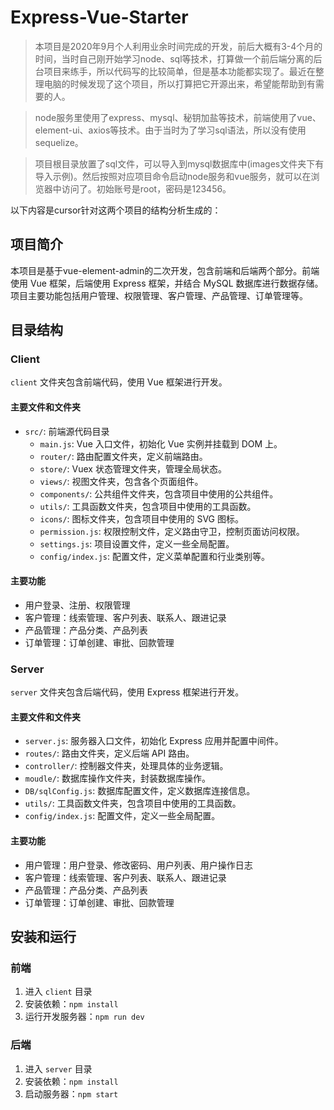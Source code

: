 # Express-Vue-Starter

> 本项目是2020年9月个人利用业余时间完成的开发，前后大概有3-4个月的时间，当时自己刚开始学习node、sql等技术，打算做一个前后端分离的后台项目来练手，所以代码写的比较简单，但是基本功能都实现了。最近在整理电脑的时候发现了这个项目，所以打算把它开源出来，希望能帮助到有需要的人。

> node服务里使用了express、mysql、秘钥加盐等技术，前端使用了vue、element-ui、axios等技术。由于当时为了学习sql语法，所以没有使用sequelize。

> 项目根目录放置了sql文件，可以导入到mysql数据库中(images文件夹下有导入示例)。然后按照对应项目命令启动node服务和vue服务，就可以在浏览器中访问了。初始账号是root，密码是123456。

以下内容是cursor针对这两个项目的结构分析生成的：

## 项目简介

本项目是基于vue-element-admin的二次开发，包含前端和后端两个部分。前端使用 Vue 框架，后端使用 Express 框架，并结合 MySQL 数据库进行数据存储。项目主要功能包括用户管理、权限管理、客户管理、产品管理、订单管理等。

## 目录结构

### Client

`client` 文件夹包含前端代码，使用 Vue 框架进行开发。

#### 主要文件和文件夹

- `src/`: 前端源代码目录
  - `main.js`: Vue 入口文件，初始化 Vue 实例并挂载到 DOM 上。
  - `router/`: 路由配置文件夹，定义前端路由。
  - `store/`: Vuex 状态管理文件夹，管理全局状态。
  - `views/`: 视图文件夹，包含各个页面组件。
  - `components/`: 公共组件文件夹，包含项目中使用的公共组件。
  - `utils/`: 工具函数文件夹，包含项目中使用的工具函数。
  - `icons/`: 图标文件夹，包含项目中使用的 SVG 图标。
  - `permission.js`: 权限控制文件，定义路由守卫，控制页面访问权限。
  - `settings.js`: 项目设置文件，定义一些全局配置。
  - `config/index.js`: 配置文件，定义菜单配置和行业类别等。

#### 主要功能

- 用户登录、注册、权限管理
- 客户管理：线索管理、客户列表、联系人、跟进记录
- 产品管理：产品分类、产品列表
- 订单管理：订单创建、审批、回款管理

### Server

`server` 文件夹包含后端代码，使用 Express 框架进行开发。

#### 主要文件和文件夹

- `server.js`: 服务器入口文件，初始化 Express 应用并配置中间件。
- `routes/`: 路由文件夹，定义后端 API 路由。
- `controller/`: 控制器文件夹，处理具体的业务逻辑。
- `moudle/`: 数据库操作文件夹，封装数据库操作。
- `DB/sqlConfig.js`: 数据库配置文件，定义数据库连接信息。
- `utils/`: 工具函数文件夹，包含项目中使用的工具函数。
- `config/index.js`: 配置文件，定义一些全局配置。

#### 主要功能

- 用户管理：用户登录、修改密码、用户列表、用户操作日志
- 客户管理：线索管理、客户列表、联系人、跟进记录
- 产品管理：产品分类、产品列表
- 订单管理：订单创建、审批、回款管理

## 安装和运行

### 前端

1. 进入 `client` 目录
2. 安装依赖：`npm install`
3. 运行开发服务器：`npm run dev`

### 后端

1. 进入 `server` 目录
2. 安装依赖：`npm install`
3. 启动服务器：`npm start`

